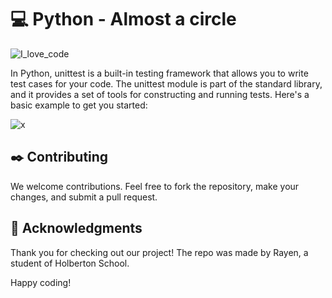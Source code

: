 # :computer: Python - Almost a circle

![I_love_code](https://github.com/Rayen-JN/holbertonschool-higher_level_programming/assets/135613265/dbd6ab27-1fbf-49d8-b65f-42a67297e583)

In Python, unittest is a built-in testing framework that allows you to write test cases for your code. The unittest module is part of the standard library, and it provides a set of tools for constructing and running tests. Here's a basic example to get you started:

![x](https://github.com/Rayen-JN/holbertonschool-higher_level_programming/assets/135613265/7cfb53d7-2904-4c15-9fc1-b432a829fa37)


## :black_nib: Contributing

We welcome contributions. Feel free to fork the repository, make your changes, and submit a pull request.

## :full_moon_with_face: Acknowledgments

Thank you for checking out our project!
The repo was made by Rayen, a student of Holberton School.

Happy coding!
